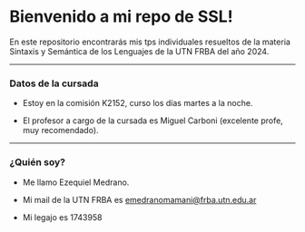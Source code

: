 # Bienvenido a mi repo de SSL!

En este repositorio encontrarás mis tps individuales resueltos de la materia Sintaxis y Semántica de los Lenguajes de la UTN FRBA del año 2024.


------------


### Datos de la cursada

- Estoy en la comisión K2152, curso los días martes a la noche.

- El profesor a cargo de la cursada es Miguel Carboni (excelente profe, muy recomendado).



-------------

### ¿Quién soy?

- Me llamo Ezequiel Medrano.

- Mi mail de la UTN FRBA es emedranomamani@frba.utn.edu.ar

- Mi legajo es 1743958